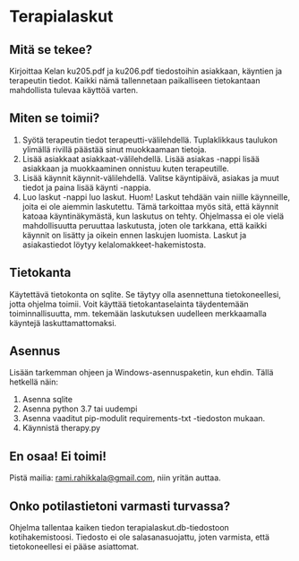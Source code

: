 # Terapialaskut

## Mitä se tekee?

Kirjoittaa Kelan ku205.pdf ja ku206.pdf tiedostoihin asiakkaan, käyntien ja terapeutin tiedot. Kaikki nämä tallennetaan paikalliseen tietokantaan mahdollista tulevaa käyttöä varten.

## Miten se toimii?

1. Syötä terapeutin tiedot terapeutti-välilehdellä. Tuplaklikkaus taulukon ylimällä rivillä päästää sinut muokkaamaan tietoja.
2. Lisää asiakkaat asiakkaat-välilehdellä. Lisää asiakas -nappi lisää asiakkaan ja muokkaaminen onnistuu kuten terapeutille.
3. Lisää käynnit käynnit-välilehdellä. Valitse käyntipäivä, asiakas ja muut tiedot ja paina lisää käynti -nappia.
4. Luo laskut -nappi luo laskut. Huom! Laskut tehdään vain niille käynneille, joita ei ole aiemmin laskutettu. Tämä tarkoittaa myös sitä, että käynnit katoaa käyntinäkymästä, kun laskutus on tehty. Ohjelmassa ei ole vielä mahdollisuutta peruuttaa laskutusta, joten ole tarkkana, että kaikki käynnit on lisätty ja oikein ennen laskujen luomista. Laskut ja asiakastiedot löytyy kelalomakkeet-hakemistosta.

## Tietokanta

Käytettävä tietokonta on sqlite. Se täytyy olla asennettuna tietokoneellesi, jotta ohjelma toimii. Voit käyttää tietokantaselainta täydentemään toiminnallisuutta, mm. tekemään laskutuksen uudelleen merkkaamalla käyntejä laskuttamattomaksi.

## Asennus

Lisään tarkemman ohjeen ja Windows-asennuspaketin, kun ehdin. Tällä hetkellä näin:
1. Asenna sqlite
2. Asenna python 3.7 tai uudempi
2. Asenna vaaditut pip-modulit requirements-txt -tiedoston mukaan.
3. Käynnistä therapy.py

## En osaa! Ei toimi!

Pistä mailia: rami.rahikkala@gmail.com, niin yritän auttaa.

## Onko potilastietoni varmasti turvassa?

Ohjelma tallentaa kaiken tiedon terapialaskut.db-tiedostoon kotihakemistoosi. Tiedosto ei ole salasanasuojattu, joten varmista, että tietokoneellesi ei pääse asiattomat.